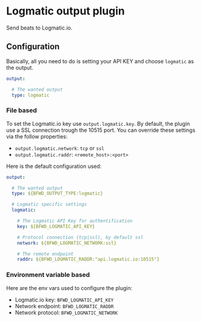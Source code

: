 # Logmatic output plugin

Send beats to Logmatic.io.

## Configuration
Basically, all you need to do is setting your API KEY and choose `logmatic` as the output.

```yaml
output:

  # The wanted output
  type: logmatic
```


### File based

To set the Logmatic.io key use `output.logmatic.key`.
By default, the plugin use a SSL connection trough the 10515 port. You can override 
these settings via the follow properties:

* `output.logmatic.network`: `tcp` or `ssl`
* `output.logmatic.raddr`: `<remote_host>:<port>`

Here is the default configuration used:

```yaml
output:

  # The wanted output
  type: ${BFWD_OUTPUT_TYPE:logmatic}

  # Logmatic specific settings
  logmatic:

    # The Logmatic API Key for authentification
    key: ${BFWD_LOGMATIC_API_KEY}

    # Protocol connection (tcp|ssl), by default ssl
    network: ${BFWD_LOGMATIC_NETWORK:ssl}

    # The remote endpoint
    raddr: ${BFWD_LOGMATIC_RADDR:"api.logmatic.io:10515"}
```

### Environment variable based

Here are the env vars used to configure the plugin:

* Logmatic.io key:  `BFWD_LOGMATIC_API_KEY`
* Network endpoint: `BFWD_LOGMATIC_RADDR`
* Network protocol: `BFWD_LOGMATIC_NETWORK`